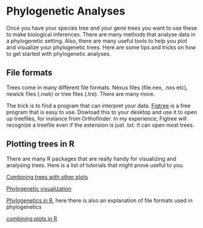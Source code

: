 # Phylogenetic Analyses

Once you have your species tree and your gene trees you want to use these to make biological inferences. There are many methods that analyse data in a phylogenetic setting. Also, there are many useful tools to help you plot and visualize your phylogenetic trees. Here are some tips and tricks on how to get started with phylogenetic analyses. 

## File formats
Trees come in many different file formats. Nexus files (file.nex, .nxs etc), newick files (.nwk) or tree files (.tre). There are many more. 

The trick is to find a program that can interpret your data. [Figtree](http://tree.bio.ed.ac.uk/software/figtree/) is a free program that is easy to use. Dowload this to your desktop and use it to open up treefiles, for instance from Orthofinder. In my experience, Figtree will recognize a treefile even if the extension is just .txt. It can open most trees. 

## Plotting trees in R

There are many R packages that are really handy for visualizing and analysing trees. Here is a list of tutorials that might prove useful to you. 

[Combining trees with other plots](https://thackl.github.io/ggtree-composite-plots)

[Phylogenetic visualization](https://yulab-smu.top/treedata-book/chapter7.html)

[Phylogenetics in R](https://guangchuangyu.github.io/ggtree-book/chapter-treeio.html), here there is also an explanation of file formats used in phylogenetics

[combining plots in R](https://yulab-smu.top/pkgdocs/aplot.html#axis_align)



